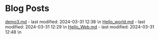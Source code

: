 # Blog Posts

[demo3.md](_posts/demo3.md) - last modified: 2024-03-31 12:38 \n
[Hello_world.md](_posts/Hello_world.md) - last modified: 2024-03-31 12:29 \n
[Hello_Web.md](_posts/Hello_Web.md) - last modified: 2024-03-31 12:48 \n
